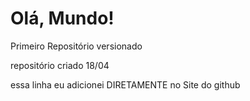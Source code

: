 # Olá, Mundo!
 Primeiro Repositório versionado

repositório criado 18/04

essa linha eu adicionei DIRETAMENTE no Site do github
